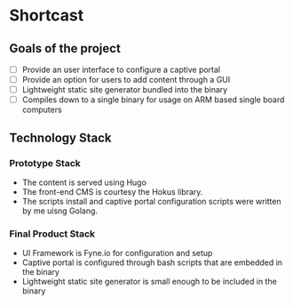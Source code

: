 # Shortcast

## Goals of the project
- [ ] Provide an user interface to configure a captive portal
- [ ] Provide an option for users to add content through a GUI 
- [ ] Lightweight static site generator bundled into the binary
- [ ] Compiles down to a single binary for usage on ARM based single board computers

## Technology Stack  

### Prototype Stack
- The content is served using Hugo
- The front-end CMS is courtesy the Hokus library. 
- The scripts install and captive portal configuration scripts were written by me uisng Golang. 

### Final Product Stack 
- UI Framework is Fyne.io for configuration and setup
- Captive portal is configured through bash scripts that are embedded in the binary
- Lightweight static site generator is small enough to be included in the binary

